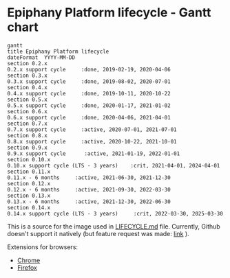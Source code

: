 # Epiphany Platform lifecycle - Gantt chart

```mermaid
gantt
title Epiphany Platform lifecycle
dateFormat  YYYY-MM-DD
section 0.2.x
0.2.x support cycle     :done, 2019-02-19, 2020-04-06
section 0.3.x
0.3.x support cycle     :done, 2019-08-02, 2020-07-01
section 0.4.x
0.4.x support cycle     :done, 2019-10-11, 2020-10-22
section 0.5.x
0.5.x support cycle     :done, 2020-01-17, 2021-01-02
section 0.6.x
0.6.x support cycle     :done, 2020-04-06, 2021-04-01
section 0.7.x
0.7.x support cycle     :active, 2020-07-01, 2021-07-01
section 0.8.x
0.8.x support cycle     :active, 2020-10-22, 2021-10-01
section 0.9.x
0.9.x support cycle      :active, 2021-01-19, 2022-01-01
section 0.10.x
0.10.x support cycle (LTS - 3 years)    :crit, 2021-04-01, 2024-04-01
section 0.11.x
0.11.x - 6 months     :active, 2021-06-30, 2021-12-30
section 0.12.x
0.12.x - 6 months     :active, 2021-09-30, 2022-03-30
section 0.13.x
0.13.x - 6 months     :active, 2021-12-30, 2022-06-30
section 0.14.x
0.14.x support cycle (LTS - 3 years)     :crit, 2022-03-30, 2025-03-30
```

This is a source for the image used in [LIFECYCLE.md](LIFECYCLE.md) file.
Currently, Github doesn't support it natively (but feature request was made: [link](https://github.community/t/feature-request-support-mermaid-markdown-graph-diagrams-in-md-files/1922) ).

Extensions for browsers:
- [Chrome](https://chrome.google.com/webstore/detail/github-%2B-mermaid/goiiopgdnkogdbjmncgedmgpoajilohe)
- [Firefox](https://addons.mozilla.org/en-US/firefox/addon/github-mermaid)